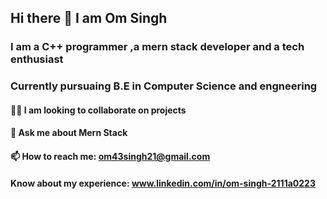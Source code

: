 ## Hi there 👋 I am Om Singh
### I am a C++ programmer ,a mern stack developer and a tech enthusiast
### Currently pursuaing B.E in Computer Science and engneering

#### 🧑‍💻 I am looking to collaborate on projects
#### 💬 Ask me about Mern Stack
#### 📫 How to reach me: om43singh21@gmail.com
#### Know about my experience: www.linkedin.com/in/om-singh-2111a0223


